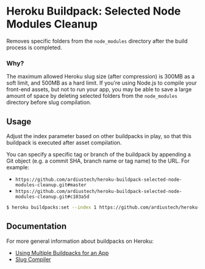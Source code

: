 # Heroku Buildpack: Selected Node Modules Cleanup

Removes specific folders from the `node_modules` directory after the build process is completed.

### Why?

The maximum allowed Heroku slug size (after compression) is 300MB as a soft limit, and 500MB as a hard limit. If you're using Node.js to compile your front-end assets, but not to run your app, you may be able to save a large amount of space by deleting selected folders from the `node_modules` directory before slug compilation.

## Usage

Adjust the index parameter based on other buildpacks in play, so that this buildpack is executed after asset compilation.

You can specify a specific tag or branch of the buildpack by appending a Git object (e.g. a commit SHA, branch name or tag name) to the URL. For example:
- `https://github.com/ardiustech/heroku-buildpack-selected-node-modules-cleanup.git#master`
- `https://github.com/ardiustech/heroku-buildpack-selected-node-modules-cleanup.git#c103a5d`

```bash
$ heroku buildpacks:set --index 1 https://github.com/ardiustech/heroku-buildpack-selected-node-modules-cleanup.git#master
```

## Documentation

For more general information about buildpacks on Heroku:

- [Using Multiple Buildpacks for an App](https://devcenter.heroku.com/articles/using-multiple-buildpacks-for-an-app)
- [Slug Compiler](https://devcenter.heroku.com/articles/slug-compiler)